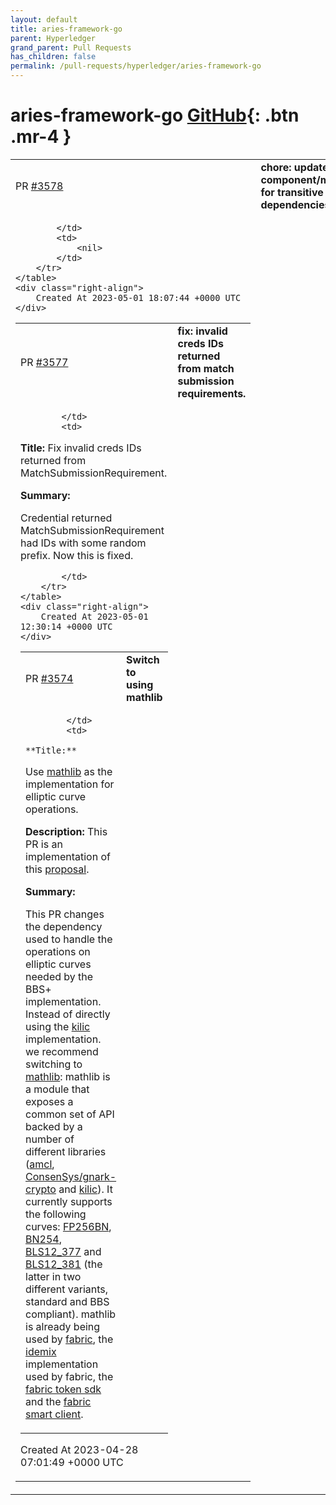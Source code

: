 ```yaml
---
layout: default
title: aries-framework-go
parent: Hyperledger
grand_parent: Pull Requests
has_children: false
permalink: /pull-requests/hyperledger/aries-framework-go
---
```


# aries-framework-go <span class="fs-3 right-align">[GitHub](https://github.com/hyperledger/aries-framework-go){: .btn .mr-4 }</span>


<div>
    <table>
        <tr>
            <td>
                PR <a href="https://github.com/hyperledger/aries-framework-go/pull/3578" class=".btn">#3578</a>
            </td>
            <td>
                <b>
                    chore: update component/models for transitive dependencies
                </b>
            </td>
        </tr>
        <tr>
            <td>
                
            </td>
            <td>
                <nil>
            </td>
        </tr>
    </table>
    <div class="right-align">
        Created At 2023-05-01 18:07:44 +0000 UTC
    </div>
</div>

<div>
    <table>
        <tr>
            <td>
                PR <a href="https://github.com/hyperledger/aries-framework-go/pull/3577" class=".btn">#3577</a>
            </td>
            <td>
                <b>
                    fix: invalid creds IDs returned from match submission requirements.
                </b>
            </td>
        </tr>
        <tr>
            <td>
                
            </td>
            <td>
                
**Title:**
Fix invalid creds IDs returned from MatchSubmissionRequirement.

**Summary:**

Credential returned MatchSubmissionRequirement had IDs with some random prefix. Now this is fixed.

            </td>
        </tr>
    </table>
    <div class="right-align">
        Created At 2023-05-01 12:30:14 +0000 UTC
    </div>
</div>

<div>
    <table>
        <tr>
            <td>
                PR <a href="https://github.com/hyperledger/aries-framework-go/pull/3574" class=".btn">#3574</a>
            </td>
            <td>
                <b>
                    Switch to using mathlib
                </b>
            </td>
        </tr>
        <tr>
            <td>
                
            </td>
            <td>
                **Title:**
Use [mathlib](https://github.com/IBM/mathlib) as the implementation for elliptic curve operations.

**Description:**
This PR is an implementation of this [proposal](https://github.com/hyperledger/aries-framework-go/issues/3575).

**Summary:**

This PR changes the dependency used to handle the operations on elliptic curves needed by the BBS+ implementation. Instead of directly using the [kilic](https://github.com/kilic/bls12-381) implementation. we recommend switching to [mathlib](https://github.com/IBM/mathlib): mathlib is a module that exposes a common set of API backed by a number of different libraries ([amcl](https://github.com/hyperledger/fabric-amcl), [ConsenSys/gnark-crypto](https://github.com/ConsenSys/gnark-crypto) and [kilic](https://github.com/kilic/)). It currently supports the following curves: [FP256BN](https://neuromancer.sk/std/other/Fp256BN), [BN254](https://neuromancer.sk/std/bn/bn254), [BLS12_377](https://neuromancer.sk/std/bls/BLS12-377) and [BLS12_381](https://neuromancer.sk/std/bls/BLS12-381) (the latter in two different variants, standard and BBS compliant). mathlib is already being used by [fabric](https://github.com/hyperledger/fabric), the [idemix](https://github.com/IBM/idemix/) implementation used by fabric, the [fabric token sdk](https://github.com/hyperledger-labs/fabric-token-sdk) and the [fabric smart client](https://github.com/hyperledger-labs/fabric-smart-client).
            </td>
        </tr>
    </table>
    <div class="right-align">
        Created At 2023-04-28 07:01:49 +0000 UTC
    </div>
</div>


